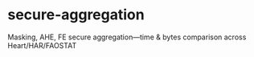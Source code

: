 # secure-aggregation
Masking, AHE, FE secure aggregation—time &amp; bytes comparison across Heart/HAR/FAOSTAT

